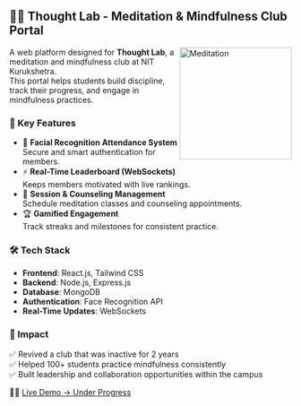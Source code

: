 ## 🧘‍♂️ Thought Lab - Meditation & Mindfulness Club Portal  

<img align="right" alt="Meditation" width="200px" src="https://media.giphy.com/media/fwbzI2kV3Qrlpkh59e/giphy.gif" />

A web platform designed for **Thought Lab**, a meditation and mindfulness club at NIT Kurukshetra.  
This portal helps students build discipline, track their progress, and engage in mindfulness practices.  

### 🚀 Key Features  
- 🔐 **Facial Recognition Attendance System**  
  Secure and smart authentication for members.  
- ⚡ **Real-Time Leaderboard (WebSockets)**  
  Keeps members motivated with live rankings.  
- 📅 **Session & Counseling Management**  
  Schedule meditation classes and counseling appointments.  
- 🏆 **Gamified Engagement**  
  Track streaks and milestones for consistent practice.  

### 🛠️ Tech Stack  
- **Frontend**: React.js, Tailwind CSS  
- **Backend**: Node.js, Express.js  
- **Database**: MongoDB  
- **Authentication**: Face Recognition API  
- **Real-Time Updates**: WebSockets  

### 🎯 Impact  
✅ Revived a club that was inactive for 2 years  
✅ Helped 100+ students practice mindfulness consistently  
✅ Built leadership and collaboration opportunities within the campus  

📌🌐 [Live Demo -> Under Progress](your-portfolio-link)
